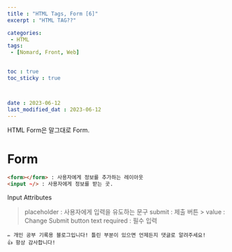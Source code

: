 ```yaml
---
title : "HTML Tags, Form [6]"
excerpt : "HTML TAG??"

categories: 
 - HTML
tags: 
 - [Nomard, Front, Web]

 
toc : true
toc_sticky : true



date : 2023-06-12
last_modified_dat : 2023-06-12
---
```

<div class='notice--info' markdown='1'>
HTML Form은 말그대로 Form.
</div>

# Form

```html
<form></form> : 사용자에게 정보를 추가하는 레이아웃
<input ~/> : 사용자에게 정보를 받는 곳.  
```

Input Attributes
> placeholder : 사용자에게 입력을 유도하는 문구
> submit : 제출 버튼
    > value : Change Submit button text
> required : 필수 입력

```
✏️ 개인 공부 기록용 블로그입니다! 틀린 부분이 있으면 언제든지 댓글로 알려주세요!
👍 항상 감사합니다!
```